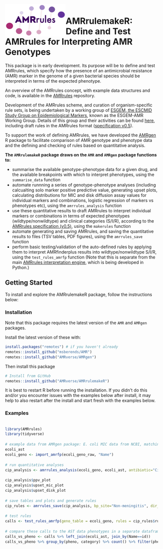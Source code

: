 <img src="AMRrules_logo.png" width="200" align="left">

# AMRrulemakeR: Define and Test AMRrules for Interpreting AMR Genotypes


This package is in early development. Its purpose will be to define and test AMRrules, which specify how the presence of an antimicrobial resistance (AMR) marker in the genome of a given bacterial species should be interpreted in terms of the expected phenotype.

An overview of the AMRrules concept, with example data structures and code, is available in the [AMRrules](https://github.com/AMRverse/AMRrules) repository.

Development of the AMRrules scheme, and curation of organism-specific rule sets, is being undertaken by a working group of [ESGEM, the ESCMID Study Group on Epidemiological Markers](https://www.escmid.org/esgem/), known as the ESGEM-AMR Working Group. Details of this group and their activities can be found [here](https://github.com/AMRverse/AMRrulescuration), including draft rules in the AMRrules format ([specification v0.5](https://docs.google.com/spreadsheets/d/1F-J-_8Kyo3W0Oh6eDYyd0N8ahqVwiddM2112-Fg1gKc/edit?usp=sharing)).

To support the work of defining AMRrules, we have developed the [AMRgen](https://github.com/interpretAMR/AMRgen) R package to facilitate comparison of AMR genotype and phenotype data and the defining and checking of rules based on quantitative analysis. 

__The `AMRrulemakeR` package draws on the `AMR` and `AMRgen` package functions to:__
* summarise the available genotype-phenotype data for a given drug, and the available breakpoints with which to interpret phenotypes, using the `summarise_data` function
* automate runnning a series of genotype-phenotype analyses (including calcualting solo marker positive predictive value, generating upset plots, calculating distributions for MIC and disk diffusion assay values for individual markers and combinations, logistic regression of markers vs phenotypes etc), using the `amrrules_analysis` function
* use these quantitative results to draft AMRrules to interpret individual markers or combinations in terms of expected phenotypes (wildtype/nonwildtype) and clinical categories (S/I/R), according to the [AMRrules specification (v0.5)](https://docs.google.com/spreadsheets/d/1F-J-_8Kyo3W0Oh6eDYyd0N8ahqVwiddM2112-Fg1gKc/edit?usp=sharing), using the `makerules` function
* automate generating and saving AMRrules, and saving the quantitative results to files (TSV tables, PDF figures), using the `amrrules_save` function
* perform basic testing/validation of the auto-defined rules by applying them to interpret AMRfinderplus results into wildtype/nonwildtype S/I/R, using the `test_rules_amrfp` function (Note that this is separate from the main [AMRrules interpretation engine](https://github.com/AMRverse/AMRrules), which is being developed in Python.)


## Getting Started

To install and explore the AMRrulemakeR package, follow the instructions below:

### Installation
Note that this package requires the latest version of the `AMR` and `AMRgen` packages.

Install the latest version of these with:
```r
install.packages("remotes") # if you haven't already
remotes::install_github("msberends/AMR")
remotes::install_github("AMRverse/AMRgen")
```

Then install this package
```r
# Install from GitHub
remotes::install_github("AMRverse/AMRrulemakeR")
```

It is best to restart R before running the installation. If you didn't do this and/or you encounter issues with the examples below after install, it may help to also restart after the install and start fresh with the examples below.


### Examples
```r

library(AMRrules)
library(tidyverse)

# example data from AMRgen package: E. coli MIC data from NCBI, matching AMRfinderplus data
ecoli_ast
ecoli_geno <- import_amrfp(ecoli_geno_raw, "Name")

# run quantitative analyses
cip_analysis <- amrrules_analysis(ecoli_geno, ecoli_ast, antibiotic="Cipro", drug_class_list=c("Quinolones"), species="E. coli")

cip_analysis$ppv_plot
cip_analysis$upset_mic_plot
cip_analysis$upset_disk_plot

# save tables and plots and generate rules
cip_rules <- amrrules_save(cip_analysis, bp_site="Non-meningitis", dir_path="amrrules", file_prefix="Cipro")

# test rules
calls <- test_rules_amrfp(geno_table = ecoli_geno, rules = cip_rules$rules, species = "s_Escherichia coli")

# compare these calls to the AST data phenotypes in a separate dataframe, `pheno_table` with SIR phenotypes in `pheno`
calls_vs_pheno <- calls %>% left_join(ecoli_ast, join_by(Name==id))
calls_vs_pheno %>% group_by(pheno, category) %>% count() %>% filter(pheno %in% c("S", "I", "R")) 
```
